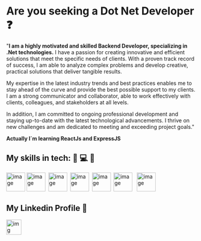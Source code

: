 # Are you seeking a Dot Net Developer :question:

"**I am a highly motivated and skilled Backend Developer, specializing in .Net technologies.** I have a passion for creating innovative and efficient solutions that meet the specific needs of clients. With a proven track record of success, I am able to analyze complex problems and develop creative, practical solutions that deliver tangible results.

My expertise in the latest industry trends and best practices enables me to stay ahead of the curve and provide the best possible support to my clients. I am a strong communicator and collaborator, able to work effectively with clients, colleagues, and stakeholders at all levels.

In addition, I am committed to ongoing professional development and staying up-to-date with the latest technological advancements. I thrive on new challenges and am dedicated to meeting and exceeding project goals."

**Actually I´m learning ReactJs and ExpressJS**

## My skills in tech: :rocket: :computer: 🚀
<image src="https://user-images.githubusercontent.com/110134629/230747163-6c1e9d71-ecc0-4d10-b85b-ad5d94d93568.png" alt="image" width="50">&nbsp;<image src="https://user-images.githubusercontent.com/110134629/230747177-920108fe-976d-4dc5-b1c3-08b019a64bdf.png" alt="image" width="50">&nbsp;&nbsp;<image src="https://user-images.githubusercontent.com/110134629/230747183-7de8e9ff-159e-49d8-af7a-27cc3fa4682d.png" alt="image" width="50">&nbsp;&nbsp;<image src="https://user-images.githubusercontent.com/110134629/230747215-b9488223-2a6a-4a6d-8ee2-fea14391d4b2.png" alt="image" width="50">&nbsp;&nbsp;<image src="https://user-images.githubusercontent.com/110134629/230747231-876a1444-e168-4006-8fb5-28022e1db18f.png" alt="image" width="50">&nbsp;&nbsp;<image src="https://user-images.githubusercontent.com/110134629/230747407-3750ecb0-75b8-4fdd-88f2-823231d2609d.png" alt="image" width="50">&nbsp;&nbsp;&nbsp;<image src="https://user-images.githubusercontent.com/110134629/230748014-b2706ec3-def4-4ab5-aab2-9750bbae9e15.png" alt="image" width="50">

## My Linkedin Profile :wave:
  
<image src="https://user-images.githubusercontent.com/110134629/230747440-86e0f88e-4872-48a9-a4c2-bc42245a3559.png" alt="img" width="40" href="https://www.linkedin.com/in/javier-mar%C3%ADn-garc%C3%ADa-2a81a2245/">
